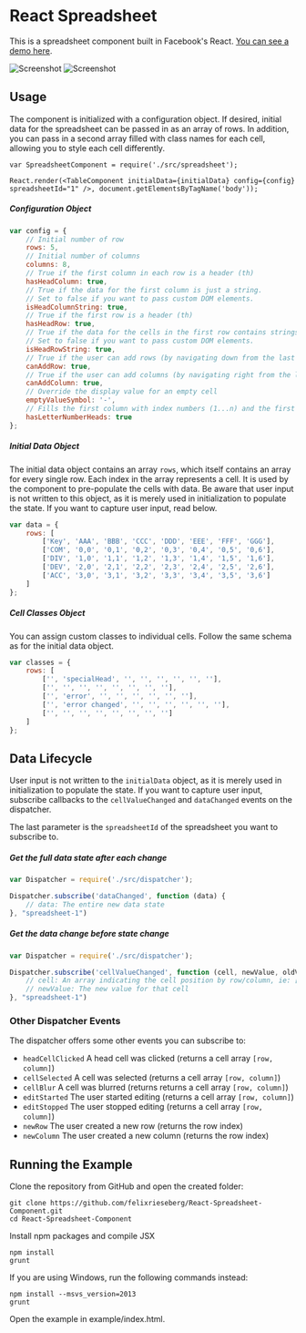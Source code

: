 # React Spreadsheet
This is a spreadsheet component built in Facebook's React. [You can see a demo here](http://felixrieseberg.github.io/React-Spreadsheet-Component/).

![Screenshot](https://raw.githubusercontent.com/felixrieseberg/React-Spreadsheet-Component/master/example/.reactspreadsheet.gif)
![Screenshot](https://raw.githubusercontent.com/felixrieseberg/React-Spreadsheet-Component/master/example/.reactspreadsheet2.gif)


## Usage
The component is initialized with a configuration object. If desired, initial data for the spreadsheet can be passed in as an array of rows. In addition, you can pass in a second array filled with class names for each cell, allowing you to style each cell differently.

```
var SpreadsheetComponent = require('./src/spreadsheet');

React.render(<TableComponent initialData={initialData} config={config} spreadsheetId="1" />, document.getElementsByTagName('body'));
```

##### Configuration Object
```js
var config = {
    // Initial number of row
    rows: 5,
    // Initial number of columns
    columns: 8,
    // True if the first column in each row is a header (th)
    hasHeadColumn: true,
    // True if the data for the first column is just a string.
    // Set to false if you want to pass custom DOM elements.
    isHeadColumnString: true,
    // True if the first row is a header (th)
    hasHeadRow: true,
    // True if the data for the cells in the first row contains strings.
    // Set to false if you want to pass custom DOM elements.
    isHeadRowString: true,
    // True if the user can add rows (by navigating down from the last row)
    canAddRow: true,
    // True if the user can add columns (by navigating right from the last column)
    canAddColumn: true,
    // Override the display value for an empty cell
    emptyValueSymbol: '-',
    // Fills the first column with index numbers (1...n) and the first row with index letters (A...ZZZ)
    hasLetterNumberHeads: true
};
```

##### Initial Data Object
The initial data object contains an array `rows`, which itself contains an array for every single row. Each index in the array represents a cell. It is used by the component to pre-populate the cells with data. Be aware that user input is not written to this object, as it is merely used in initialization to populate the state. If you want to capture user input, read below.

```js
var data = {
    rows: [
        ['Key', 'AAA', 'BBB', 'CCC', 'DDD', 'EEE', 'FFF', 'GGG'],
        ['COM', '0,0', '0,1', '0,2', '0,3', '0,4', '0,5', '0,6'],
        ['DIV', '1,0', '1,1', '1,2', '1,3', '1,4', '1,5', '1,6'],
        ['DEV', '2,0', '2,1', '2,2', '2,3', '2,4', '2,5', '2,6'],
        ['ACC', '3,0', '3,1', '3,2', '3,3', '3,4', '3,5', '3,6']
    ]
};
```

##### Cell Classes Object
You can assign custom classes to individual cells. Follow the same schema as for the initial data object.

```js
var classes = {
    rows: [
        ['', 'specialHead', '', '', '', '', '', ''],
        ['', '', '', '', '', '', '', ''],
        ['', 'error', '', '', '', '', '', ''],
        ['', 'error changed', '', '', '', '', '', ''],
        ['', '', '', '', '', '', '', '']
    ]
};
```

## Data Lifecycle
User input is not written to the `initialData` object, as it is merely used in initialization to populate the state. If you want to capture user input, subscribe callbacks to the `cellValueChanged` and `dataChanged` events on the dispatcher.

The last parameter is the `spreadsheetId` of the spreadsheet you want to subscribe to.

##### Get the full data state after each change
```js
var Dispatcher = require('./src/dispatcher');

Dispatcher.subscribe('dataChanged', function (data) {
    // data: The entire new data state
}, "spreadsheet-1")
```
##### Get the data change before state change
```js
var Dispatcher = require('./src/dispatcher');

Dispatcher.subscribe('cellValueChanged', function (cell, newValue, oldValue) {
    // cell: An array indicating the cell position by row/column, ie: [1,1]
    // newValue: The new value for that cell
}, "spreadsheet-1")
```

### Other Dispatcher Events
The dispatcher offers some other events you can subscribe to:
 * `headCellClicked` A head cell was clicked (returns a cell array `[row, column]`)
 * `cellSelected` A cell was selected (returns a cell array `[row, column]`)
 * `cellBlur` A cell was blurred (returns returns a cell array `[row, column]`)
 * `editStarted` The user started editing (returns a cell array `[row, column]`)
 * `editStopped` The user stopped editing (returns a cell array `[row, column]`)
 * `newRow` The user created a new row (returns the row index)
 * `newColumn` The user created a new column (returns the row index)

## Running the Example
Clone the repository from GitHub and open the created folder:

```
git clone https://github.com/felixrieseberg/React-Spreadsheet-Component.git
cd React-Spreadsheet-Component
```

Install npm packages and compile JSX
```
npm install
grunt
```

If you are using Windows, run the following commands instead:
```
npm install --msvs_version=2013
grunt
```

Open the example in example/index.html.
